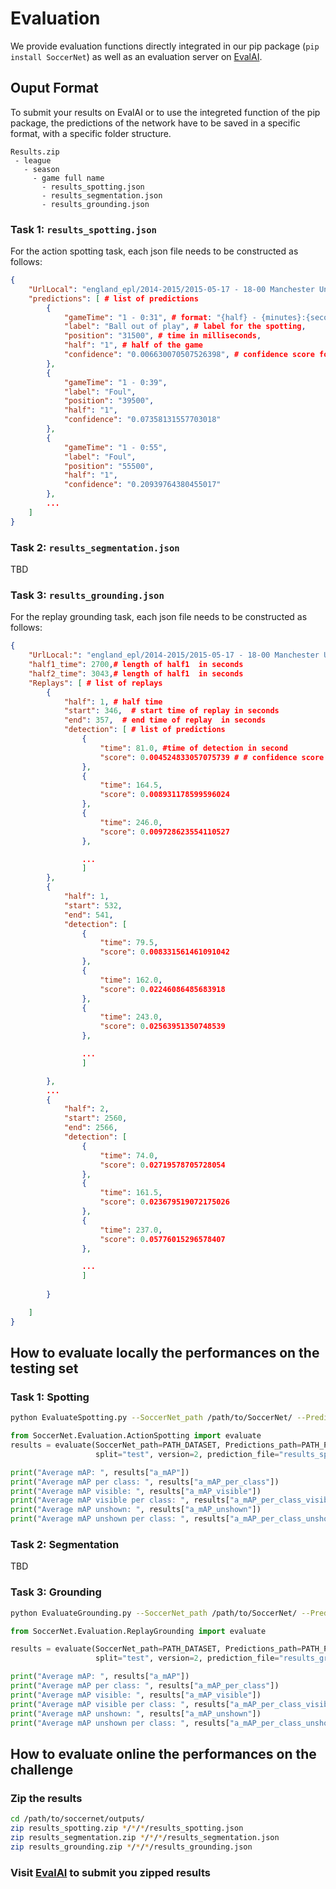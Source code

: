 # Evaluation

We provide evaluation functions directly integrated in our pip package (`pip install SoccerNet`) as well as an evaluation server on [EvalAI](https://eval.ai/web/challenges/challenge-page/761/overview).

## Ouput Format

To submit your results on EvalAI or to use the integreted function of the pip package, the predictions of the network have to be saved in a specific format, with a specific folder structure.

```
Results.zip
 - league
   - season
     - game full name
       - results_spotting.json
       - results_segmentation.json
       - results_grounding.json
```

### Task 1: `results_spotting.json`

For the action spotting task, each json file needs to be constructed as follows:

```json
{
    "UrlLocal": "england_epl/2014-2015/2015-05-17 - 18-00 Manchester United 1 - 1 Arsenal",
    "predictions": [ # list of predictions
        {
            "gameTime": "1 - 0:31", # format: "{half} - {minutes}:{seconds}",
            "label": "Ball out of play", # label for the spotting,
            "position": "31500", # time in milliseconds,
            "half": "1", # half of the game
            "confidence": "0.006630070507526398", # confidence score for the spotting,
        },
        {
            "gameTime": "1 - 0:39",
            "label": "Foul",
            "position": "39500",
            "half": "1",
            "confidence": "0.07358131557703018"
        },
        {
            "gameTime": "1 - 0:55",
            "label": "Foul",
            "position": "55500",
            "half": "1",
            "confidence": "0.20939764380455017"
        },
        ...
    ]
}
```

### Task 2: `results_segmentation.json`

TBD

### Task 3: `results_grounding.json`

For the replay grounding task, each json file needs to be constructed as follows:

```json
{
    "UrlLocal:": "england_epl/2014-2015/2015-05-17 - 18-00 Manchester United 1 - 1 Arsenal", 
    "half1_time": 2700,# length of half1  in seconds
    "half2_time": 3043,# length of half1  in seconds
    "Replays": [ # list of replays
        {
            "half": 1, # half time
            "start": 346,  # start time of replay in seconds
            "end": 357,  # end time of replay  in seconds
            "detection": [ # list of predictions
                {
                    "time": 81.0, #time of detection in second
                    "score": 0.004524833057075739 # # confidence score 
                },
                {
                    "time": 164.5,
                    "score": 0.008931178599596024
                },
                {
                    "time": 246.0,
                    "score": 0.009728623554110527
                },

                ...
                ]
        },
        {
            "half": 1,
            "start": 532,
            "end": 541,
            "detection": [
                {
                    "time": 79.5,
                    "score": 0.008331561461091042
                },
                {
                    "time": 162.0,
                    "score": 0.02246086485683918
                },
                {
                    "time": 243.0,
                    "score": 0.02563951350748539
                },

                ...
                ]

        },
        ...      
        {
            "half": 2,
            "start": 2560,
            "end": 2566,
            "detection": [
                {
                    "time": 74.0,
                    "score": 0.02719578705728054
                },
                {
                    "time": 161.5,
                    "score": 0.023679519072175026
                },
                {
                    "time": 237.0,
                    "score": 0.05776015296578407
                },

                ...
                ]
        
        }

    ]
}
```
## How to evaluate locally the performances on the testing set

### Task 1: Spotting

```bash
python EvaluateSpotting.py --SoccerNet_path /path/to/SoccerNet/ --Predictions_path /path/to/SoccerNet/outputs/
```

```python
from SoccerNet.Evaluation.ActionSpotting import evaluate
results = evaluate(SoccerNet_path=PATH_DATASET, Predictions_path=PATH_PREDICTIONS,
                   split="test", version=2, prediction_file="results_spotting.json")

print("Average mAP: ", results["a_mAP"])
print("Average mAP per class: ", results["a_mAP_per_class"])
print("Average mAP visible: ", results["a_mAP_visible"])
print("Average mAP visible per class: ", results["a_mAP_per_class_visible"])
print("Average mAP unshown: ", results["a_mAP_unshown"])
print("Average mAP unshown per class: ", results["a_mAP_per_class_unshown"])
```

### Task 2: Segmentation

TBD

### Task 3: Grounding

```bash
python EvaluateGrounding.py --SoccerNet_path /path/to/SoccerNet/ --Predictions_path /path/to/SoccerNet/outputs/
```

```python
from SoccerNet.Evaluation.ReplayGrounding import evaluate

results = evaluate(SoccerNet_path=PATH_DATASET, Predictions_path=PATH_PREDICTIONS,
                   split="test", version=2, prediction_file="results_grounding.json")

print("Average mAP: ", results["a_mAP"])
print("Average mAP per class: ", results["a_mAP_per_class"])
print("Average mAP visible: ", results["a_mAP_visible"])
print("Average mAP visible per class: ", results["a_mAP_per_class_visible"])
print("Average mAP unshown: ", results["a_mAP_unshown"])
print("Average mAP unshown per class: ", results["a_mAP_per_class_unshown"])
```

## How to evaluate online the performances on the challenge

### Zip the results

```bash
cd /path/to/soccernet/outputs/
zip results_spotting.zip */*/*/results_spotting.json
zip results_segmentation.zip */*/*/results_segmentation.json
zip results_grounding.zip */*/*/results_grounding.json
```

### Visit [EvalAI](https://eval.ai/auth/login) to submit you zipped results
